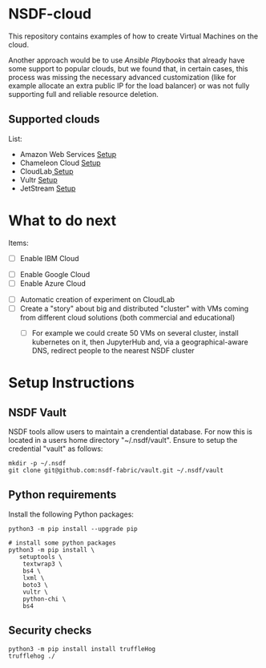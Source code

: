 # NSDF-cloud

This repository contains examples of how to create Virtual Machines on the cloud.

Another approach would be to use *Ansible Playbooks* that already have some support to popular clouds, but we found that, in certain cases, this process was missing the necessary advanced customization (like for example allocate an extra public IP for the load balancer) or was not fully supporting full and reliable resource deletion.

## Supported clouds

List:

* Amazon Web Services [Setup](ReadMe.aws.md)
* Chameleon Cloud [Setup](ReadMe.chameleon.md)
* CloudLab[ Setup](ReadMe.cloudlab.md)
* Vultr [Setup](ReadMe.vultr.md)
* JetStream [Setup](ReadMe.jetstream.md)

# What to do next

Items:

* [ ] Enable IBM Cloud
- [ ] Enable Google Cloud
- [ ] Enable Azure Cloud
* [ ] Automatic creation of experiment on CloudLab
* [ ] Create a "story" about big and distributed "cluster" with VMs coming from different cloud solutions (both commercial and educational)
  - [ ] For example we could create 50 VMs on several cluster, install kubernetes on it, then JupyterHub and, via a geographical-aware DNS, redirect people to the nearest NSDF cluster


# Setup Instructions

## NSDF Vault

NSDF tools allow users to maintain a crendential database. For now this is
located in a users home directory "~/.nsdf/vault". Ensure to setup the 
credential "vault" as follows:

```
mkdir -p ~/.nsdf
git clone git@github.com:nsdf-fabric/vault.git ~/.nsdf/vault
```

## Python requirements

Install the following Python packages:

```
python3 -m pip install --upgrade pip

# install some python packages
python3 -m pip install \
   setuptools \
    textwrap3 \
    bs4 \
    lxml \
    boto3 \
    vultr \
    python-chi \
    bs4
```

## Security checks

```
python3 -m pip install install truffleHog
trufflehog ./
```







